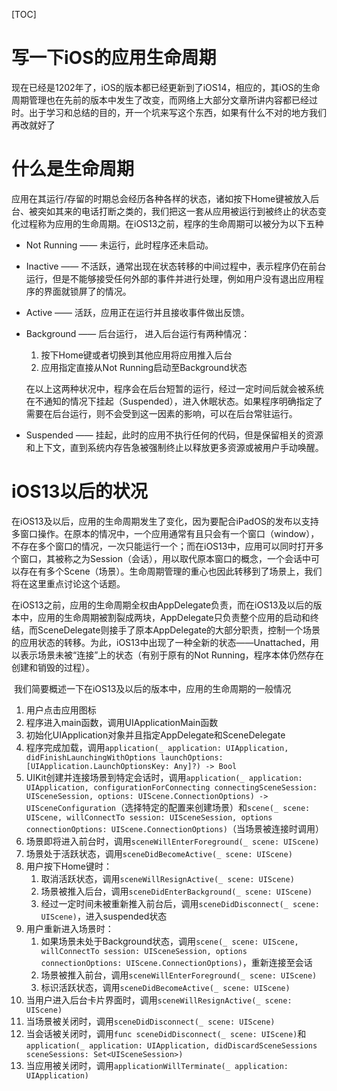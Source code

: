 [TOC]

# 写一下iOS的应用生命周期

​	现在已经是1202年了，iOS的版本都已经更新到了iOS14，相应的，其iOS的生命周期管理也在先前的版本中发生了改变，而网络上大部分文章所讲内容都已经过时。出于学习和总结的目的，开一个坑来写这个东西，如果有什么不对的地方我们再改就好了

# 什么是生命周期

​	应用在其运行/存留的时期总会经历各种各样的状态，诸如按下Home键被放入后台、被突如其来的电话打断之类的，我们把这一套从应用被运行到被终止的状态变化过程称为应用的生命周期。在iOS13之前，程序的生命周期可以被分为以下五种

+ Not Running —— 未运行，此时程序还未启动。

+ Inactive —— 不活跃，通常出现在状态转移的中间过程中，表示程序仍在前台运行，但是不能够接受任何外部的事件并进行处理，例如用户没有退出应用程序的界面就锁屏了的情况。

+ Active —— 活跃，应用正在运行并且接收事件做出反馈。

+ Background —— 后台运行， 进入后台运行有两种情况：

  1. 按下Home键或者切换到其他应用将应用推入后台
  2. 应用指定直接从Not Running启动至Background状态

  在以上这两种状况中，程序会在后台短暂的运行，经过一定时间后就会被系统在不通知的情况下挂起（Suspended），进入休眠状态。如果程序明确指定了需要在后台运行，则不会受到这一因素的影响，可以在后台常驻运行。

+ Suspended —— 挂起，此时的应用不执行任何的代码，但是保留相关的资源和上下文，直到系统内存告急被强制终止以释放更多资源或被用户手动唤醒。

# iOS13以后的状况

​	在iOS13及以后，应用的生命周期发生了变化，因为要配合iPadOS的发布以支持多窗口操作。在原本的情况中，一个应用通常有且只会有一个窗口（window），不存在多个窗口的情况，一次只能运行一个；而在iOS13中，应用可以同时打开多个窗口，其被称之为Session（会话），用以取代原本窗口的概念，一个会话中可以存在有多个Scene（场景）。生命周期管理的重心也因此转移到了场景上，我们将在这里重点讨论这个话题。

​	在iOS13之前，应用的生命周期全权由AppDelegate负责，而在iOS13及以后的版本中，应用的生命周期被割裂成两块，AppDelegate只负责整个应用的启动和终结，而SceneDelegate则接手了原本AppDelegate的大部分职责，控制一个场景的应用状态的转移。为此，iOS13中出现了一种全新的状态——Unattached，用以表示场景未被“连接”上的状态（有别于原有的Not Running，程序本体仍然存在创建和销毁的过程）。

​	我们简要概述一下在iOS13及以后的版本中，应用的生命周期的一般情况

1. 用户点击应用图标
2. 程序进入main函数，调用UIApplicationMain函数
3. 初始化UIApplication对象并且指定AppDelegate和SceneDelegate
4. 程序完成加载，调用`application(_ application: UIApplication, didFinishLaunchingWithOptions launchOptions: [UIApplication.LaunchOptionsKey: Any]?) -> Bool`
5. UIKit创建并连接场景到特定会话时，调用`application(_ application: UIApplication, configurationForConnecting connectingSceneSession: UISceneSession, options: UIScene.ConnectionOptions) -> UISceneConfiguration`（选择特定的配置来创建场景）和`scene(_ scene: UIScene, willConnectTo session: UISceneSession, options connectionOptions: UIScene.ConnectionOptions)`（当场景被连接时调用）
6. 场景即将进入前台时，调用`sceneWillEnterForeground(_ scene: UIScene)`
7. 场景处于活跃状态，调用`sceneDidBecomeActive(_ scene: UIScene)`
8. 用户按下Home键时：
   1. 取消活跃状态，调用`sceneWillResignActive(_ scene: UIScene)`
   2. 场景被推入后台，调用`sceneDidEnterBackground(_ scene: UIScene)`
   3. 经过一定时间未被重新推入前台后，调用`sceneDidDisconnect(_ scene: UIScene)`，进入suspended状态
9. 用户重新进入场景时：
   1. 如果场景未处于Background状态，调用`scene(_ scene: UIScene, willConnectTo session: UISceneSession, options connectionOptions: UIScene.ConnectionOptions)`，重新连接至会话
   2. 场景被推入前台，调用`sceneWillEnterForeground(_ scene: UIScene)`
   3. 标识活跃状态，调用`sceneDidBecomeActive(_ scene: UIScene)`
10. 当用户进入后台卡片界面时，调用`sceneWillResignActive(_ scene: UIScene)`
11. 当场景被关闭时，调用`sceneDidDisconnect(_ scene: UIScene)`
12. 当会话被关闭时，调用`func sceneDidDisconnect(_ scene: UIScene)`和`application(_ application: UIApplication, didDiscardSceneSessions sceneSessions: Set<UISceneSession>)`
13. 当应用被关闭时，调用`applicationWillTerminate(_ application: UIApplication)`

